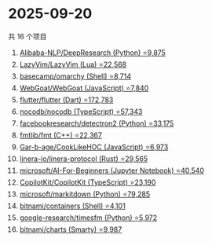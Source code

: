 # 2025-09-20

共 16 个项目

<!-- BEGIN GITHUB -->
<!-- 最后更新时间 2025-09-20 16:10:39 +0800 -->
1. [Alibaba-NLP/DeepResearch (Python) ⭐9,875](https://github.com/Alibaba-NLP/DeepResearch)
1. [LazyVim/LazyVim (Lua) ⭐22,568](https://github.com/LazyVim/LazyVim)
1. [basecamp/omarchy (Shell) ⭐8,714](https://github.com/basecamp/omarchy)
1. [WebGoat/WebGoat (JavaScript) ⭐7,840](https://github.com/WebGoat/WebGoat)
1. [flutter/flutter (Dart) ⭐172,783](https://github.com/flutter/flutter)
1. [nocodb/nocodb (TypeScript) ⭐57,343](https://github.com/nocodb/nocodb)
1. [facebookresearch/detectron2 (Python) ⭐33,175](https://github.com/facebookresearch/detectron2)
1. [fmtlib/fmt (C++) ⭐22,367](https://github.com/fmtlib/fmt)
1. [Gar-b-age/CookLikeHOC (JavaScript) ⭐6,973](https://github.com/Gar-b-age/CookLikeHOC)
1. [linera-io/linera-protocol (Rust) ⭐29,565](https://github.com/linera-io/linera-protocol)
1. [microsoft/AI-For-Beginners (Jupyter Notebook) ⭐40,540](https://github.com/microsoft/AI-For-Beginners)
1. [CopilotKit/CopilotKit (TypeScript) ⭐23,190](https://github.com/CopilotKit/CopilotKit)
1. [microsoft/markitdown (Python) ⭐79,285](https://github.com/microsoft/markitdown)
1. [bitnami/containers (Shell) ⭐4,101](https://github.com/bitnami/containers)
1. [google-research/timesfm (Python) ⭐5,972](https://github.com/google-research/timesfm)
1. [bitnami/charts (Smarty) ⭐9,987](https://github.com/bitnami/charts)
<!-- END GITHUB -->